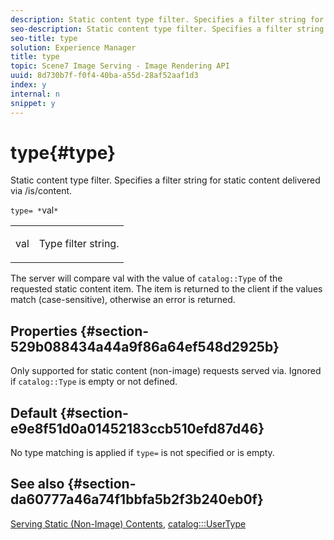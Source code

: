 ```yaml
---
description: Static content type filter. Specifies a filter string for static content delivered via /is/content.
seo-description: Static content type filter. Specifies a filter string for static content delivered via /is/content.
seo-title: type
solution: Experience Manager
title: type
topic: Scene7 Image Serving - Image Rendering API
uuid: 8d730b7f-f0f4-40ba-a55d-28af52aaf1d3
index: y
internal: n
snippet: y
---
```


# type{#type}

Static content type filter. Specifies a filter string for static content delivered via /is/content.

 `type= *`val`*`

<table id="simpletable_B66354A826434A678F3DBC686A0F1436"> 
 <tr class="strow"> 
  <td class="stentry"> <p><span class="varname"> val</span> </p> </td> 
  <td class="stentry"> <p>Type filter string. </p></td> 
 </tr> 
</table>

The server will compare val with the value of `catalog::Type` of the requested static content item. The item is returned to the client if the values match (case-sensitive), otherwise an error is returned.

## Properties {#section-529b088434a44a9f86a64ef548d2925b}

Only supported for static content (non-image) requests served via. Ignored if `catalog::Type` is empty or not defined.

## Default {#section-e9e8f51d0a01452183ccb510efd87d46}

No type matching is applied if `type=` is not specified or is empty.

## See also {#section-da60777a46a74f1bbfa5b2f3b240eb0f}

[Serving Static (Non-Image) Contents](../../../../../is_api/http_ref/image-serving-api-ref/c-http-protocol-reference/c-syntax-and-features/r-serving-static-non-image-content.md#reference-cbe50e697fdf4c7bbb0084f98b7739da), [catalog:::UserType](r_usertype_cat.md#reference_F4C74E3B74694F90A1A402BBD8562399) 
